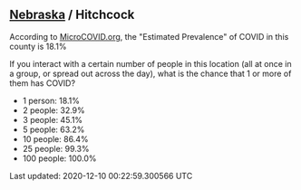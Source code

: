 
## [Nebraska](/united-states/nebraska) / Hitchcock

According to [MicroCOVID.org](http://microcovid.org),
the "Estimated Prevalence" of COVID in this county is 18.1%

If you interact with a certain number of people in this location
(all at once in a group, or spread out across the day), what is the chance that
1 or more of them has COVID?

- 1 person: 18.1%
- 2 people: 32.9%
- 3 people: 45.1%
- 5 people: 63.2%
- 10 people: 86.4%
- 25 people: 99.3%
- 100 people: 100.0%

Last updated: 2020-12-10 00:22:59.300566 UTC
